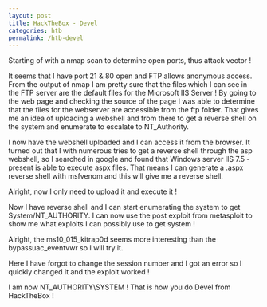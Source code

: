 ```yaml
---
layout: post
title: HackTheBox - Devel
categories: htb
permalink: /htb-devel
---
```



 Starting of with a nmap scan to determine open ports, thus attack vector !

It seems that I have port 21 & 80 open and FTP allows anonymous access. From the output of nmap I am pretty sure that the files which I can see in the FTP server are the default files for the Microsoft IIS Server ! By going to the web page and checking the source of the page I was able to determine that the files for the webserver are accessible from the ftp folder. That gives me an idea of uploading a webshell and from there to get a reverse shell on the system and enumerate to escalate to NT_Authority.

I now have the webshell uploaded and I can access it from the browser. It turned out that I with numerous tries to get a reverse shell through the asp webshell, so I searched in google and found that Windows server IIS 7.5 - present is able to execute aspx files. That means I can generate a .aspx reverse shell with msfvenom and this will give me a reverse shell.

Alright, now I only need to upload it and execute it !



Now I have reverse shell and I can start enumerating the system to get System/NT_AUTHORITY. I can now use the post exploit from metasploit to show me what exploits I can possibly use to get system !

Alright, the ms10_015_kitrap0d seems more interesting than the bypassuac_eventvwr so I will try it. 

Here I have forgot to change the session number and I got an error so I quickly changed it and the exploit worked !

I am now NT_AUTHORITY\SYSTEM ! That is how you do Devel from HackTheBox !
